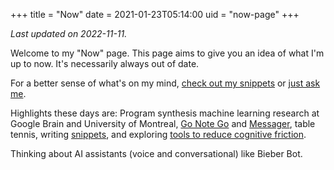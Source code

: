 +++
title = "Now"
date = 2021-01-23T05:14:00
uid = "now-page"
+++

_Last updated on 2022-11-11._

Welcome to my "Now" page. This page aims to give you an idea of what I'm up to now. It's necessarily always out of date.

For a better sense of what's on my mind, [check out my snippets](/snippets) or [just ask me](https://messenger.com/t/dbieber).

Highlights these days are: Program synthesis machine learning research at Google Brain and University of Montreal, [Go Note Go](/projects/go-note-go) and [Messager](/post/2022-01-08-new-messager-setup/), table tennis, writing [snippets](/snippets), and exploring [tools to reduce cognitive friction](https://roamresearch.com/#/app/commons-db/page/ofrV-unjU).

Thinking about AI assistants (voice and conversational) like Bieber Bot.
